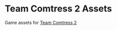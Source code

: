 # Team Comtress 2 Assets

Game assets for [Team Comtress 2](https://github.com/mastercomfig/team-comtress-2)
